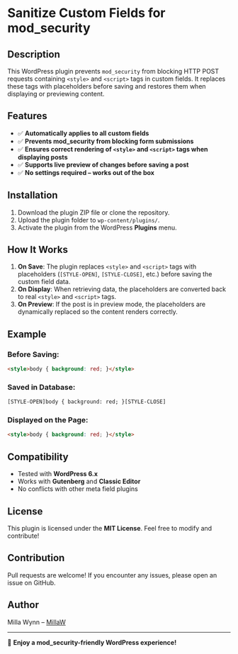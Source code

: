 # Sanitize Custom Fields for mod_security

## Description
This WordPress plugin prevents `mod_security` from blocking HTTP POST requests containing `<style>` and `<script>` tags in custom fields. It replaces these tags with placeholders before saving and restores them when displaying or previewing content.

## Features
- ✅ **Automatically applies to all custom fields**
- ✅ **Prevents mod_security from blocking form submissions**
- ✅ **Ensures correct rendering of `<style>` and `<script>` tags when displaying posts**
- ✅ **Supports live preview of changes before saving a post**
- ✅ **No settings required – works out of the box**

## Installation
1. Download the plugin ZIP file or clone the repository.
2. Upload the plugin folder to `wp-content/plugins/`.
3. Activate the plugin from the WordPress **Plugins** menu.

## How It Works
1. **On Save**: The plugin replaces `<style>` and `<script>` tags with placeholders (`[STYLE-OPEN]`, `[STYLE-CLOSE]`, etc.) before saving the custom field data.
2. **On Display**: When retrieving data, the placeholders are converted back to real `<style>` and `<script>` tags.
3. **On Preview**: If the post is in preview mode, the placeholders are dynamically replaced so the content renders correctly.

## Example
### Before Saving:
```html
<style>body { background: red; }</style>
```

### Saved in Database:
```html
[STYLE-OPEN]body { background: red; }[STYLE-CLOSE]
```

### Displayed on the Page:
```html
<style>body { background: red; }</style>
```

## Compatibility
- Tested with **WordPress 6.x**
- Works with **Gutenberg** and **Classic Editor**
- No conflicts with other meta field plugins

## License
This plugin is licensed under the **MIT License**. Feel free to modify and contribute!

## Contribution
Pull requests are welcome! If you encounter any issues, please open an issue on GitHub.

## Author
Milla Wynn – [MillaW](https://github.com/millaw)

---

🚀 **Enjoy a mod_security-friendly WordPress experience!**

